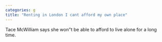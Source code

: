 ```yaml
---
categories: g
title: "Renting in London I cant afford my own place"
---
```

Tace McWilliam says she won"t be able to afford to live alone for a long time.